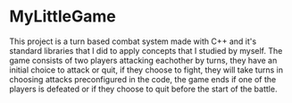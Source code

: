 # MyLittleGame
This project is a turn based combat system made with C++ and it's standard libraries that I did to apply concepts that I studied by myself.
The game consists of two players attacking eachother by turns, they have an initial choice to attack or quit, if they choose to fight, they will take turns in choosing attacks preconfigured in the code, the game ends if one of the players is defeated or if they choose to quit before the start of the battle.
